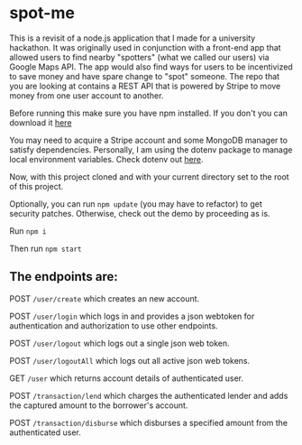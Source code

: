 # spot-me
This is a revisit of a node.js application that I made for a university hackathon. It was originally used in conjunction with a front-end app that allowed users to find nearby "spotters" (what we called our users) via Google Maps API. The app would also find ways for users to be incentivized to save money and have spare change to "spot" someone. The repo that you are looking at contains a REST API that is powered by Stripe to move money from one user account to another.

Before running this make sure you have npm installed.
If you don't you can download it [here](https://www.npmjs.com/get-npm)

You may need to acquire a Stripe account and some MongoDB manager to satisfy dependencies. Personally, I am using the dotenv package to manage local environment variables. Check dotenv out [here](https://www.npmjs.com/package/dotenv).

Now, with this project cloned and with your current directory set to the root of this project.

Optionally, you can run `npm update` (you may have to refactor) to get security patches. Otherwise, check out the demo by proceeding as is.

Run `npm i`

Then run `npm start`

## The endpoints are:
POST `/user/create` which creates an new account.

POST `/user/login` which logs in and provides a json webtoken for authentication and authorization to use other endpoints.

POST `/user/logout` which logs out a single json web token.

POST `/user/logoutAll` which logs out all active json web tokens.

GET `/user` which returns account details of authenticated user.

POST `/transaction/lend` which charges the authenticated lender and adds the captured amount to the borrower's account.

POST `/transaction/disburse` which disburses a specified amount from the authenticated user.

